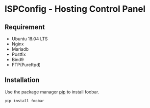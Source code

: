 # ISPConfig - Hosting Control Panel

## Requirement

- Ubuntu 18.04 LTS
- Nginx
- Mariadb
- Postfix
- Bind9
- FTP(Pureftpd)

## Installation

Use the package manager [pip](https://pip.pypa.io/en/stable/) to install foobar.

```bash
pip install foobar
```
